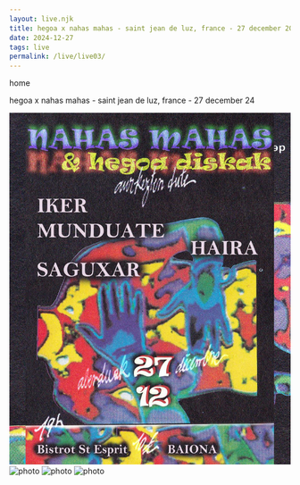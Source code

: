 ```yaml
---
layout: live.njk
title: hegoa x nahas mahas - saint jean de luz, france - 27 december 2024
date: 2024-12-27
tags: live
permalink: /live/live03/
---
```


home

hegoa x nahas mahas - saint jean de luz, france - 27 december 24

![photo](/public/assets/live3_0.webp)
![photo](/public/assets/live3_1.webp)
![photo](/public/assets/live3_2.webp)
![photo](/public/assets/live3_3.webp)
